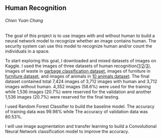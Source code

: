 ## Human Recognition
###### Chien Yuan Chang

The goal of this project is to use images with and without human to build a neural network model to recognize whether an image contains human. The security system can use this model to recognize human and/or count the individuals in a space.

To start exploring this goal, I downloaded and mixed datasets of images on Kaggle. I used the images of three datasets of human recognition([1](https://www.kaggle.com/jithinnambiarj/human-activity-detection-dataset)/[2](https://www.kaggle.com/siddhrath/human-or-thing-classifier)/[3](https://www.kaggle.com/constantinwerner/human-detection-dataset)), images of waste in [garbage classification dataset](https://www.kaggle.com/asdasdasasdas/garbage-classification), images of furniture in [furniture dataset](https://www.kaggle.com/lasaljaywardena/furniture-images-dataset), and images of animals in [10 animals dataset](https://www.kaggle.com/alessiocorrado99/animals10). The final dataset contained total 7,424 images of 3,712 images with human and 3,712 images without human. 4,352 images (58.6%) were used for the training while 1,536 images (20.7%) were reserved for the validation and another 1,536 images (20.7%) were reserved for the final testing.

I used Random Forest Classifier to build the baseline model. The accuracy of training data was 99.98% while The accuracy of validation data was 80.53%.

I will use image augmentation and transfer learning to build a Convolutional Neural Network classification model to improve the accuracy.
